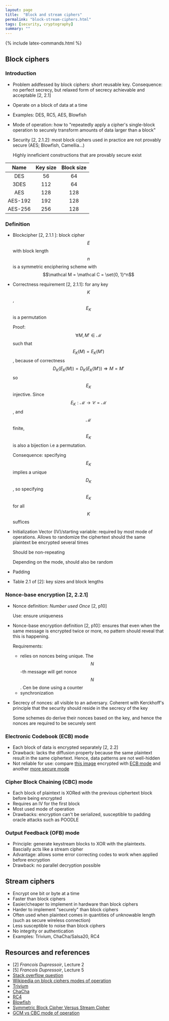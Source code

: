 ```yaml
---
layout: page
title:  "Block and stream ciphers"
permalink: "block-stream-ciphers.html"
tags: [security, cryptography]
summary: ""
---
```

{% include latex-commands.html %}

## Block ciphers
### Introduction
* Problem addfessed by block ciphers: short reusable key. Consequence: no perfect secrecy, but relaxed form of secrecy achievable and acceptable [2, 2.1]
* Operate on a block of data at a time
* Examples: DES, RC5, AES, Blowfish
* Mode of operation: how to "repeatedly apply a cipher's single-block operation
  to securely transform amounts of data larger than a block"
* Security [2, 2.1.2]: most block ciphers used in practice are not provably secure (AES; Blowfish, Camellia...)
  
  Highly inneficient constructions that are provably secure exist

| Name | Key size | Block size |
|:----:|:--------:|:----------:|
| DES | 56 | 64 |
| 3DES | 112 | 64 |
| AES | 128 | 128 |
| AES-192 | 192 | 128 |
| AES-256 | 256 | 128 |

### Definition
* Blockcipher [2, 2.1.1 ]: block cipher $$E$$ with block length $$n$$ is a symmetric enciphering scheme with $$\mathcal M = \mathcal C = \set{0, 1}^n$$ 
* Correctness requirement [2, 2.1.1]: for any key $$K$$, $$E_K$$ is a permutation
  
  Proof: $$\forall M,M' \in \mathcal M$$ such that $$E_K(M) = E_K(M')$$, because of correctness $$D_K(E_K(M)) = D_K(E_K(M')) \Rightarrow M = M'$$ so $$E_K$$ injective.
  Since $$E_K: \mathcal M \to \mathcal C = \mathcal M$$, and $$\mathcal M$$ finite, $$E_K$$ is also a bijection i.e a permutation.

  Consequence: specifying $$E_K$$ implies a unique $$D_K$$, so specifying $$E_K$$ for all $$K$$ suffices
* Initialization Vector (IV)/starting variable: required by most mode of
  operations. Allows to randomize the ciphertext should the same plaintext be
  encrypted several times

  Should be non-repeating

  Depending on the mode, should also be random
* Padding
* Table 2.1 of [2]: key sizes and block lengths

### Nonce-base encryption [2, 2.2.1]
* Nonce definition: *Number used Once* [2, p10]
  
  Use: ensure uniqueness
* Nonce-base encryption definition [2, p10]: ensures that even when the same message is encrypted twice or more, no pattern should reveal that this is happening.
  
  Requirements: 
    - relies on nonces being unique. The $$N$$-th message will get nonce $$N$$. Cen be done using a counter
    - synchronization
* Secrecy of nonces: all visible to an adversary. Coherent with Kerckhoff's principle that the security should reside in the secrecy of the key
  
  Some schemes do derive their nonces based on the key, and hence the nonces are required to be securely sent

### Electronic Codebook (ECB) mode
* Each block of data is encrypted separately [2, 2.2]
* Drawback: lacks the diffusion property because the same plaintext result in the
 same ciphertext. Hence, data patterns are not well-hidden
* Not reliable for use: compare
[this image](https://en.wikipedia.org/wiki/File:Tux.jpg) encrypted with
[ECB mode](https://en.wikipedia.org/wiki/File:Tux_ecb.jpg) and another
[more secure mode](https://en.wikipedia.org/wiki/File:Tux_secure.jpg)


### Cipher Block Chaining (CBC) mode
* Each block of plaintext is XORed with the previous ciphertext block before being encrypted
* Requires an IV for the first block
* Most used mode of operation
* Drawbacks: encryption can't be serialized, susceptible to padding oracle attacks such as POODLE

### Output Feedback (OFB) mode
* Principle: generate keystream blocks to XOR with the plaintexts. Bascially acts like a stream cipher
* Advantage: allows some error correcting codes to work when applied before encryption
* Drawback: no parallel decryption possible

## Stream ciphers
* Encrypt one bit or byte at a time
* Faster than block ciphers
* Easier/cheaper to implement in hardware than block ciphers
* Harder to implement "securely" than block ciphers
* Often used when plaintext comes in quantities of unknowable length (such as secure wireless connection)
* Less susceptible to noise than block ciphers
* No integrity or authentication
* Examples: Trivium, ChaCha/Salsa20, RC4


## Resources and references
* [2] *Francois Dupressoir*, Lecture 2
* [5] *Francois Dupressoir*, Lecture 5
* [Stack overflow question](https://security.stackexchange.com/questions/334/advantages-and-disadvantages-of-stream-versus-block-ciphers)
* [Wikipedia on block ciphers modes of operation](https://en.wikipedia.org/wiki/Block_cipher_mode_of_operation)
* [Trivium](https://en.wikipedia.org/wiki/Trivium_(cipher))
* [ChaCha](https://en.wikipedia.org/wiki/Salsa20)
* [RC4](https://en.wikipedia.org/wiki/RC4)
* [Blowfish](https://en.wikipedia.org/wiki/Blowfish_(cipher))
* [Symmetric Block Cipher Versus Stream Cipher](https://blogs.getcertifiedgetahead.com/symmetric-block-cipher-versus-stream-cipher/)
* [GCM vs CBC mode of operation](https://www.privateinternetaccess.com/helpdesk/kb/articles/what-s-the-difference-between-aes-cbc-and-aes-gcm)
